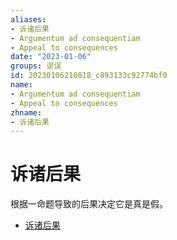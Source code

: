 ```yaml
---
aliases:
- 诉诸后果
- Argumentum ad consequentiam
- Appeal to consequences
date: "2023-01-06"
groups: 谬误
id: 20230106210818_c893133c92774bf0
name:
- Argumentum ad consequentiam
- Appeal to consequences
zhname:
- 诉诸后果
---
```


# 诉诸后果

根据一命题导致的后果决定它是真是假。

* [诉诸后果](https://zh.wikipedia.org/wiki/%E8%A8%B4%E8%AB%B8%E5%BE%8C%E6%9E%9C)
